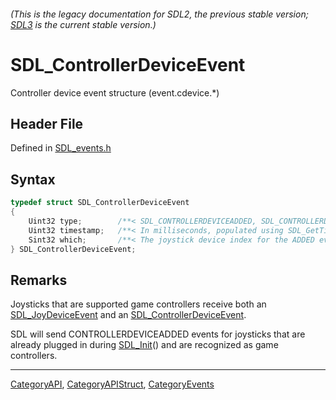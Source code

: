 ###### (This is the legacy documentation for SDL2, the previous stable version; [SDL3](https://wiki.libsdl.org/SDL3/) is the current stable version.)
# SDL_ControllerDeviceEvent

Controller device event structure (event.cdevice.*)

## Header File

Defined in [SDL_events.h](https://github.com/libsdl-org/SDL/blob/SDL2/include/SDL_events.h)

## Syntax

```c
typedef struct SDL_ControllerDeviceEvent
{
    Uint32 type;        /**< SDL_CONTROLLERDEVICEADDED, SDL_CONTROLLERDEVICEREMOVED, SDL_CONTROLLERDEVICEREMAPPED, or SDL_CONTROLLERSTEAMHANDLEUPDATED */
    Uint32 timestamp;   /**< In milliseconds, populated using SDL_GetTicks() */
    Sint32 which;       /**< The joystick device index for the ADDED event, instance id for the REMOVED or REMAPPED event */
} SDL_ControllerDeviceEvent;
```

## Remarks

Joysticks that are supported game controllers receive both an
[SDL_JoyDeviceEvent](SDL_JoyDeviceEvent) and an
[SDL_ControllerDeviceEvent](SDL_ControllerDeviceEvent).

SDL will send CONTROLLERDEVICEADDED events for joysticks that are already
plugged in during [SDL_Init](SDL_Init)() and are recognized as game
controllers.

----
[CategoryAPI](CategoryAPI), [CategoryAPIStruct](CategoryAPIStruct), [CategoryEvents](CategoryEvents)

